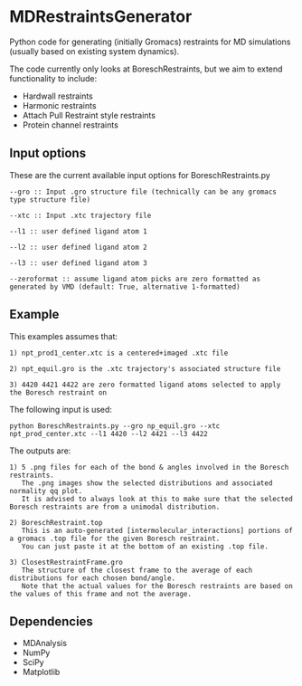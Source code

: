 # MDRestraintsGenerator
Python code for generating (initially Gromacs) restraints for MD simulations (usually based on existing system dynamics).

The code currently only looks at BoreschRestraints, but we aim to extend functionality to include:

- Hardwall restraints
- Harmonic restraints
- Attach Pull Restraint style restraints
- Protein channel restraints

Input options
-------------

  These are the current available input options for BoreschRestraints.py
  
    --gro :: Input .gro structure file (technically can be any gromacs type structure file)
  
    --xtc :: Input .xtc trajectory file
  
    --l1 :: user defined ligand atom 1
  
    --l2 :: user defined ligand atom 2
  
    --l3 :: user defined ligand atom 3
  
    --zeroformat :: assume ligand atom picks are zero formatted as generated by VMD (default: True, alternative 1-formatted)
  
  
Example
-------

  This examples assumes that:
  
    1) npt_prod1_center.xtc is a centered+imaged .xtc file
    
    2) npt_equil.gro is the .xtc trajectory's associated structure file
    
    3) 4420 4421 4422 are zero formatted ligand atoms selected to apply the Boresch restraint on
    
  The following input is used:
  
    python BoreschRestraints.py --gro np_equil.gro --xtc npt_prod_center.xtc --l1 4420 --l2 4421 --l3 4422

  The outputs are:
  
    1) 5 .png files for each of the bond & angles involved in the Boresch restraints.
       The .png images show the selected distributions and associated normality qq plot.
       It is advised to always look at this to make sure that the selected Boresch restraints are from a unimodal distribution.
       
    2) BoreschRestraint.top
       This is an auto-generated [intermolecular_interactions] portions of a gromacs .top file for the given Boresch restraint.
       You can just paste it at the bottom of an existing .top file.
       
    3) ClosestRestraintFrame.gro
       The structure of the closest frame to the average of each distributions for each chosen bond/angle.
       Note that the actual values for the Boresch restraints are based on the values of this frame and not the average.
  
  

Dependencies
------------

  - MDAnalysis
  - NumPy
  - SciPy
  - Matplotlib
